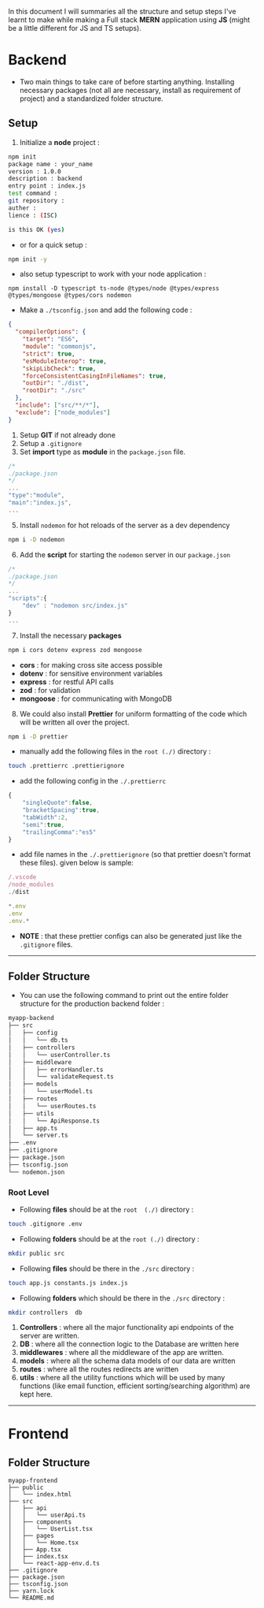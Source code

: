 In this document I will summaries all the structure and setup steps I've learnt to make while making a Full stack **MERN** application using **JS** (might be a little different for JS and TS setups).

# Backend

- Two main things to take care of before starting anything. Installing necessary packages (not all are necessary, install as requirement of project) and a standardized folder structure.

## Setup

1. Initialize a **node** project : 
```bash
npm init
package name : your_name
version : 1.0.0
description : backend
entry point : index.js
test command : 
git repository : 
auther : 
lience : (ISC)

is this OK (yes)
```
- or for a quick setup : 
```bash
npm init -y
```
- also setup typescript to work with your node application : 
```shell
npm install -D typescript ts-node @types/node @types/express @types/mongoose @types/cors nodemon
```
- Make a `./tsconfig.json` and add the following code : 
```json
{
  "compilerOptions": {
    "target": "ES6",
    "module": "commonjs",
    "strict": true,
    "esModuleInterop": true,
    "skipLibCheck": true,
    "forceConsistentCasingInFileNames": true,
    "outDir": "./dist",
    "rootDir": "./src"
  },
  "include": ["src/**/*"],
  "exclude": ["node_modules"]
}

```

1. Setup **GIT** if not already done
2. Setup a `.gitignore` 
3. Set **import** type as **module** in the `package.json` file.
```javascript
/* 
./package.json 
*/
...
"type":"module",
"main":"index.js",
...
```

5. Install `nodemon` for hot reloads of the server as a dev dependency
```bash 
npm i -D nodemon
```

6. Add the **script** for starting the `nodemon` server in our `package.json`
```javascript
/* 
./package.json 
*/
...
"scripts":{
	"dev" : "nodemon src/index.js"
}
...
```

7. Install the necessary **packages**
```bash 
npm i cors dotenv express zod mongoose
```
- **cors** : for making cross site access possible 
- **dotenv** : for sensitive environment variables 
- **express** : for restful API calls 
- **zod** : for validation 
- **mongoose** : for communicating with MongoDB

8. We could also install **Prettier** for uniform formatting of the code which will be written all over the project.
```bash
npm i -D prettier
```
- manually add the following files in the `root (./)` directory : 
```bash
touch .prettierrc .prettierignore
```
- add the following config in the `./.prettierrc`
```js
{
	"singleQuote":false,
	"bracketSpacing":true,
	"tabWidth":2,
	"semi":true,
	"trailingComma":"es5"
}
```
- add file names in the `./.prettierignore` (so that prettier doesn't format these files). given below is sample:
```js
/.vscode
/node_modules
./dist 

*.env
.env
.env.*
```
- **NOTE** : that these prettier configs can also be generated just like the `.gitignore` files.


---


## Folder Structure

- You can use the following command to print out the entire folder structure for the production backend folder : 
```bash 
myapp-backend
├── src
│   ├── config
│   │   └── db.ts
│   ├── controllers
│   │   └── userController.ts
│   ├── middleware
│   │   ├── errorHandler.ts
│   │   └── validateRequest.ts
│   ├── models
│   │   └── userModel.ts
│   ├── routes
│   │   └── userRoutes.ts
│   ├── utils
│   │   └── ApiResponse.ts
│   ├── app.ts
│   └── server.ts
├── .env
├── .gitignore
├── package.json
├── tsconfig.json
└── nodemon.json
```


### Root Level

- Following **files** should be at the `root  (./)` directory : 
```bash 
touch .gitignore .env
```

- Following **folders** should be at the `root (./)` directory : 
```bash 
mkdir public src 
```

- Following **files** should be there in the `./src` directory :
```bash 
touch app.js constants.js index.js
```

- Following **folders** which should be there in the `./src` directory : 
```bash
mkdir controllers  db 
```
1. **Controllers** : where all the major functionality api endpoints of the server are written.
2. **DB** : where all the connection logic to the Database are written here 
3. **middlewares** : where all the middleware of the app are written.
4. **models** : where all the schema data models of our data are written
5. **routes** : where all the routes redirects are written
6. **utils** : where all the utility functions which will be used by many functions (like email function, efficient sorting/searching algorithm) are kept here.


---


# Frontend

## Folder Structure 

```shell
myapp-frontend
├── public
│   └── index.html
├── src
│   ├── api
│   │   └── userApi.ts
│   ├── components
│   │   └── UserList.tsx
│   ├── pages
│   │   └── Home.tsx
│   ├── App.tsx
│   ├── index.tsx
│   └── react-app-env.d.ts
├── .gitignore
├── package.json
├── tsconfig.json
├── yarn.lock
└── README.md
```